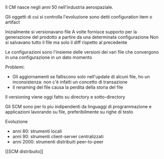Il CM nasce negli anni 50 nell'industria aerospaziale.

Gli oggetti di cui si controlla l'evoluzione sono detti configuration item o artifact

Inizialmente si versionavano file 
A volte fornisce supporto per la generazione del prodotto a partire da una determinata configurazione 
Non si salvavano tutto il file ma solo il diff rispetto al precedente

Le configurazioni sono l'insieme delle versioni dei vari file che convergono in una configurazione in un dato momento

Problemi:
- Gli aggiornamenti se falliscono solo nell'update di alcuni file, ho un inconsistenza: non c'è infatti un concetto di transazione
- Il renaming del file causa la perdita della storia del file 

Il versioning viene oggi fatto su directory e sotto-directory


Gli SCM sono per lo piu indipendenti da linguaggi di programmazione e applicazioni lavorando su file, preferibilmente su righe di testo

Evoluzione
- anni 80: strumenti locali
- anni 90: strumenti client-server centralizzati
- anni 2000: strumenti distribuiti peer-to-peer

[[SCM distribuito]]